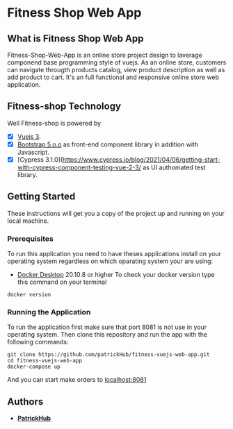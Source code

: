 # Fitness Shop Web App 

## What is Fitness Shop Web App 

Fitness-Shop-Web-App is an online store project design to laverage componend base programming style of vuejs. As an online store, customers can navigate througth products catalog, view product description as well as add product to cart. It's an full functional and responsive online store web application.


## Fitness-shop Technology

Well Fitness-shop is powered by

- [x] [Vuejs 3](https://vuejs.org/guide/introduction.html).
- [x] [Bootstrap 5.o.o](https://getbootstrap.com/) as front-end component library in addition with Javascript.
- [x] [Cypress 3.1.0](https://www.cypress.io/blog/2021/04/06/getting-start-with-cypress-component-testing-vue-2-3/ as UI authomated test library.

## Getting Started

These instructions will get you a copy of the project up and running on your local machine.

### Prerequisites

To run this application you need to have theses applications install on your operating system regardless on which oparating system your are using:

- [Docker Desktop](https://www.docker.com/products/docker-desktop) 20.10.8 or higher
  To check your docker version type this command on your terminal

```
docker version
```

### Running the Application

To run the application first make sure that port 8081 is not use in your operating system.
Then clone this repository and run the app with the following commands:

```
git clone https://github.com/patrickHub/fitness-vuejs-web-app.git
cd fitness-vuejs-web-app
docker-compose up
```

And you can start make orders to [localhost:8081](http://localhost:8081/)

## Authors

- **[PatrickHub](https://github.com/patrickHub)**
